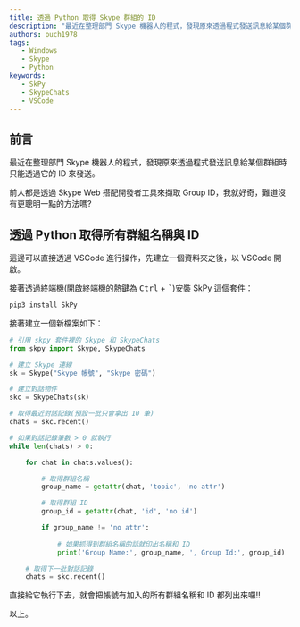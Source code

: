 ```yaml
---
title: 透過 Python 取得 Skype 群組的 ID
description: "最近在整理部門 Skype 機器人的程式，發現原來透過程式發送訊息給某個群組時只能透過它的 ID 來發送。前人都是透過 Skype Web 搭配開發者工具來擷取 Group ID，我就好奇，難道沒有更聰明一點的方法嗎?"
authors: ouch1978
tags: 
   - Windows
   - Skype
   - Python
keywords: 
   - SkPy
   - SkypeChats
   - VSCode
---
```


## 前言

最近在整理部門 Skype 機器人的程式，發現原來透過程式發送訊息給某個群組時只能透過它的 ID 來發送。

前人都是透過 Skype Web 搭配開發者工具來擷取 Group ID，我就好奇，難道沒有更聰明一點的方法嗎?

<!--truncate-->

## 透過 Python 取得所有群組名稱與 ID

這邊可以直接透過 VSCode 進行操作，先建立一個資料夾之後，以 VSCode 開啟。

接著透過終端機(開啟終端機的熱鍵為 <kbd>Ctrl</kbd> + <kbd>`</kbd>)安裝 SkPy 這個套件：

```python
pip3 install SkPy
```

接著建立一個新檔案如下：

```python title="SkypeChats.py"
# 引用 skpy 套件裡的 Skype 和 SkypeChats
from skpy import Skype, SkypeChats

# 建立 Skype 連線
sk = Skype("Skype 帳號", "Skype 密碼")

# 建立對話物件
skc = SkypeChats(sk)

# 取得最近對話記錄(預設一批只會拿出 10 筆)
chats = skc.recent()

# 如果對話記錄筆數 > 0 就執行
while len(chats) > 0:

    for chat in chats.values():

        # 取得群組名稱
        group_name = getattr(chat, 'topic', 'no attr')

        # 取得群組 ID
        group_id = getattr(chat, 'id', 'no id')

        if group_name != 'no attr':
            
            # 如果抓得到群組名稱的話就印出名稱和 ID
            print('Group Name:', group_name, ', Group Id:', group_id)

    # 取得下一批對話記錄
    chats = skc.recent()
```

直接給它執行下去，就會把帳號有加入的所有群組名稱和 ID 都列出來囉!!

以上。

